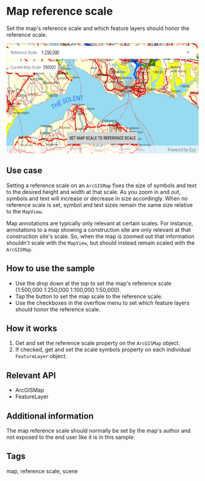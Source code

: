 # Map reference scale

Set the map's reference scale and which feature layers should honor the reference scale.

![Image of map reference scale](map-reference-scale.png)

## Use case

Setting a reference scale on an `ArcGISMap` fixes the size of symbols and text to the desired height and width at that scale. As you zoom in and out, symbols and text will increase or decrease in size accordingly. When no reference scale is set, symbol and text sizes remain the same size relative to the `MapView`.

Map annotations are typically only relevant at certain scales. For instance, annotations to a map showing a construction site are only relevant at that construction site's scale. So, when the map is zoomed out that information shouldn't scale with the `MapView`, but should instead remain scaled with the `ArcGISMap`. 

## How to use the sample

* Use the drop down at the top to set the map's reference scale (1:500,000 1:250,000 1:100,000 1:50,000).
* Tap the button to set the map scale to the reference scale.
* Use the checkboxes in the overflow menu to set which feature layers should honor the reference scale.

## How it works

1. Get and set the reference scale property on the `ArcGISMap` object.
2. If checked, get and set the scale symbols property on each individual `FeatureLayer` object.

## Relevant API

* ArcGISMap
* FeatureLayer

## Additional information

The map reference scale should normally be set by the map's author and not exposed to the end user like it is in this sample. 

## Tags

map, reference scale, scene